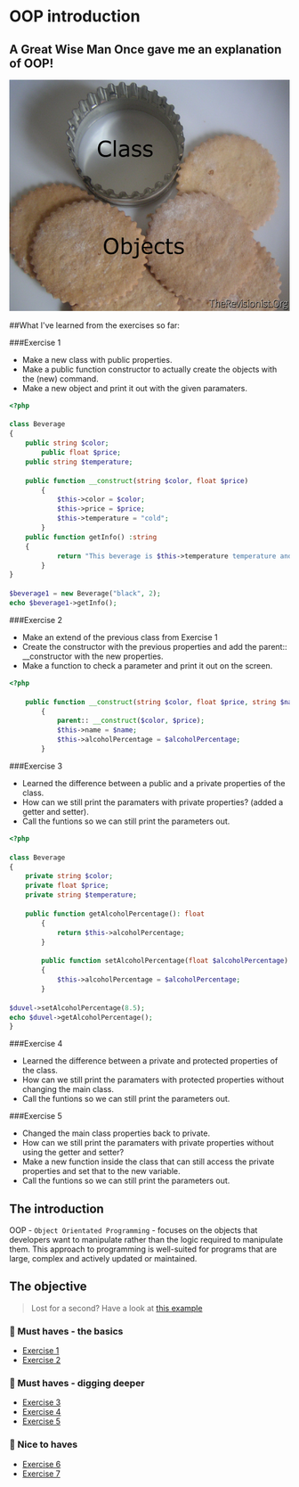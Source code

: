 # OOP introduction

## A Great Wise Man Once gave me an explanation of OOP!
![meme](cookieCutterLabelled.png)

##What I've learned from the exercises so far:

###Exercise 1
- Make a new class with public properties.
- Make a public function constructor to actually create the objects with the (new) command. 
- Make a new object and print it out with the given paramaters. 

```php
<?php

class Beverage 
{
	public string $color;
    	public float $price;
   	public string $temperature;

	public function __construct(string $color, float $price)
    	{
        	$this->color = $color;
        	$this->price = $price;
        	$this->temperature = "cold";
    	}
  	public function getInfo() :string
	{
        	return "This beverage is $this->temperature temperature and is $this->color";
    	}
}

$beverage1 = new Beverage("black", 2);
echo $beverage1->getInfo();
```

###Exercise 2
- Make an extend of the previous class from Exercise 1 
- Create the constructor with the previous properties and add the parent:: __constructor with the new properties.
- Make a function to check a parameter and print it out on the screen. 

```php
<?php

	public function __construct(string $color, float $price, string $name, float$alcoholPercentage)
    	{
        	parent:: __construct($color, $price);
        	$this->name = $name;
       		$this->alcoholPercentage = $alcoholPercentage;
    	}
```

###Exercise 3
- Learned the difference between a public and a private properties of the class.
- How can we still print the paramaters with private properties? (added a getter and setter).
- Call the funtions so we can still print the parameters out.

```php
<?php

class Beverage
{
    private string $color;
    private float $price;
    private string $temperature;

	public function getAlcoholPercentage(): float
    	{
        	return $this->alcoholPercentage;
    	}

    	public function setAlcoholPercentage(float $alcoholPercentage): void
    	{
        	$this->alcoholPercentage = $alcoholPercentage;
    	}

$duvel->setAlcoholPercentage(8.5);
echo $duvel->getAlcoholPercentage();
}
```
###Exercise 4
- Learned the difference between a private and protected properties of the class.
- How can we still print the paramaters with protected properties without changing the main class.
- Call the funtions so we can still print the parameters out.

###Exercise 5
- Changed the main class properties back to private. 
- How can we still print the paramaters with private properties without using the getter and setter?
- Make a new function inside the class that can still access the private properties and set that to the new variable. 
- Call the funtions so we can still print the parameters out.


## The introduction

OOP - `Object Orientated Programming` - focuses on the objects that developers want to manipulate rather than the logic required to manipulate them. 
This approach to programming is well-suited for programs that are large, complex and actively updated or maintained.

## The objective

> Lost for a second? Have a look at [this example](#an-example)

### 🌱 Must haves - the basics
- [Exercise 1](Exercise1.php)
- [Exercise 2](Exercise2.php)

### 🌱 Must haves - digging deeper
- [Exercise 3](Exercise3.php)
- [Exercise 4](Exercise4.php)
- [Exercise 5](Exercise5.php)

### 🌼 Nice to haves
- [Exercise 6](exercise_6_const.php)
- [Exercise 7](exercise_7_static.php)

